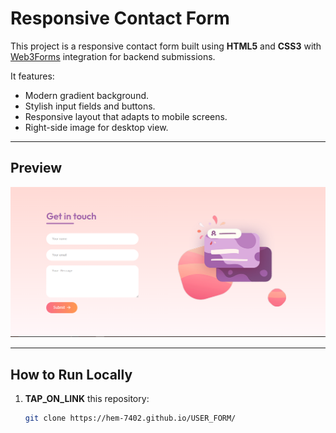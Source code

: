 # Responsive Contact Form

This project is a responsive contact form built using **HTML5** and **CSS3** with [Web3Forms](https://web3forms.com/) integration for backend submissions.  

It features:
- Modern gradient background.
- Stylish input fields and buttons.
- Responsive layout that adapts to mobile screens.
- Right-side image for desktop view.

---

## Preview
![Contact Form Screenshot](assets/Capture.PNG)

---

## How to Run Locally

1. **TAP_ON_LINK** this repository:
   ```bash
   git clone https://hem-7402.github.io/USER_FORM/